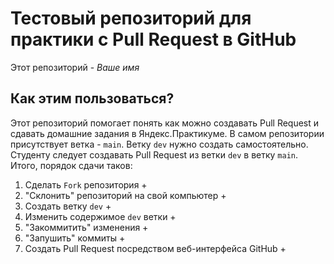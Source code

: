 # Тестовый репозиторий для практики с Pull Request в GitHub

Этот репозиторий - *Ваше имя*

## Как этим пользоваться?

Этот репозиторий помогает понять как можно создавать Pull Request и сдавать домашние задания в Яндекс.Практикуме.
В самом репозитории присутствует ветка - `main`. Ветку `dev` нужно создать самостоятельно. Студенту следует создавать Pull Request из ветки `dev` в ветку `main`. Итого, порядок сдачи таков:
1. Сделать `Fork` репозитория +
2. "Склонить" репозиторий на свой компьютер +
3. Создать ветку `dev` +
4. Изменить содержимое `dev` ветки +
5. "Закоммитить" изменения +
6. "Запушить" коммиты +
7. Создать Pull Request посредством веб-интерфейса GitHub +
